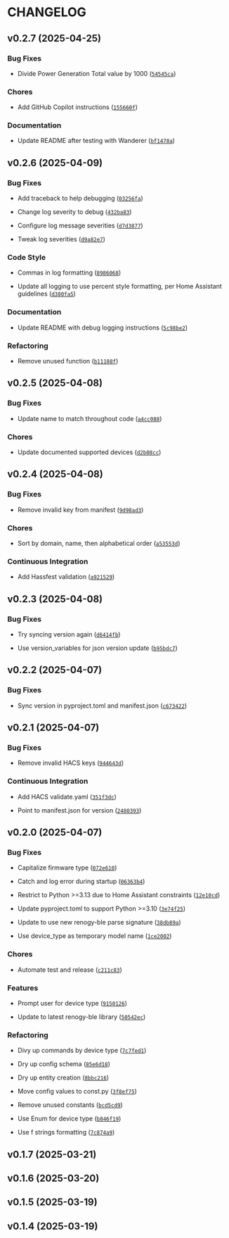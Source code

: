 # CHANGELOG


## v0.2.7 (2025-04-25)

### Bug Fixes

- Divide Power Generation Total value by 1000
  ([`54545ca`](https://github.com/IAmTheMitchell/renogy-ha/commit/54545cafd59d97e81a36168c9e8c6ccd576f2371))

### Chores

- Add GitHub Copilot instructions
  ([`155660f`](https://github.com/IAmTheMitchell/renogy-ha/commit/155660f26c514403c17c169f9fde03ba34fdd876))

### Documentation

- Update README after testing with Wanderer
  ([`bf1478a`](https://github.com/IAmTheMitchell/renogy-ha/commit/bf1478a263f304fc8f9bd2282103482bfa296347))


## v0.2.6 (2025-04-09)

### Bug Fixes

- Add traceback to help debugging
  ([`03256fa`](https://github.com/IAmTheMitchell/renogy-ha/commit/03256fa7466477e4448cd16ff4a05f4da93b0fee))

- Change log severity to debug
  ([`432ba83`](https://github.com/IAmTheMitchell/renogy-ha/commit/432ba837b042f92a0b2a3dfc3aa37416295cf851))

- Configure log message severities
  ([`d7d3877`](https://github.com/IAmTheMitchell/renogy-ha/commit/d7d38778f403aac648d5fa947925c5b8d17aea00))

- Tweak log severities
  ([`d9a82e7`](https://github.com/IAmTheMitchell/renogy-ha/commit/d9a82e72b5bd4b0db514e35ab5f95c244fd52a0c))

### Code Style

- Commas in log formatting
  ([`8986068`](https://github.com/IAmTheMitchell/renogy-ha/commit/8986068efbd9f7d1a69c79873b329979cf5929fe))

- Update all logging to use percent style formatting, per Home Assistant guidelines
  ([`d380fa5`](https://github.com/IAmTheMitchell/renogy-ha/commit/d380fa5e6f89c0a46c411cafe83f02a358c48199))

### Documentation

- Update README with debug logging instructions
  ([`5c98be2`](https://github.com/IAmTheMitchell/renogy-ha/commit/5c98be22450c4106c664d5f08b0d6f6bd3915014))

### Refactoring

- Remove unused function
  ([`b11188f`](https://github.com/IAmTheMitchell/renogy-ha/commit/b11188f13635a68525c73ce54ae67681dc660f2f))


## v0.2.5 (2025-04-08)

### Bug Fixes

- Update name to match throughout code
  ([`a4cc088`](https://github.com/IAmTheMitchell/renogy-ha/commit/a4cc0889fd74536af240e8b69b6a76f54a02d890))

### Chores

- Update documented supported devices
  ([`d2b08cc`](https://github.com/IAmTheMitchell/renogy-ha/commit/d2b08cc10e5c4f303e70abcacce36b29f9218283))


## v0.2.4 (2025-04-08)

### Bug Fixes

- Remove invalid key from manifest
  ([`9d98ad3`](https://github.com/IAmTheMitchell/renogy-ha/commit/9d98ad3f3d33ae84d75b6ddd2d4772a8c5a10ebd))

### Chores

- Sort by domain, name, then alphabetical order
  ([`a53553d`](https://github.com/IAmTheMitchell/renogy-ha/commit/a53553d44f0ba58b4db7e0760910e03abb181b1c))

### Continuous Integration

- Add Hassfest validation
  ([`a921529`](https://github.com/IAmTheMitchell/renogy-ha/commit/a921529c0357434cc69097254f10b07d588e0fba))


## v0.2.3 (2025-04-08)

### Bug Fixes

- Try syncing version again
  ([`d6414fb`](https://github.com/IAmTheMitchell/renogy-ha/commit/d6414fbdf8e9de92c9db53f264d7a49916e217bf))

- Use version_variables for json version update
  ([`b95bdc7`](https://github.com/IAmTheMitchell/renogy-ha/commit/b95bdc764930e239d28e69a4edcb127b9f311fcd))


## v0.2.2 (2025-04-07)

### Bug Fixes

- Sync version in pyproject.toml and manifest.json
  ([`c673422`](https://github.com/IAmTheMitchell/renogy-ha/commit/c67342272f5e3ce166e2628587717abe6b68b530))


## v0.2.1 (2025-04-07)

### Bug Fixes

- Remove invalid HACS keys
  ([`944643d`](https://github.com/IAmTheMitchell/renogy-ha/commit/944643de382969438d735bf96c0ef8f52debe69a))

### Continuous Integration

- Add HACS validate.yaml
  ([`351f3dc`](https://github.com/IAmTheMitchell/renogy-ha/commit/351f3dc2ee1cc3e85b2990ac1c8d13e2d805f44a))

- Point to manifest.json for version
  ([`2480393`](https://github.com/IAmTheMitchell/renogy-ha/commit/2480393f8d4db0d2ffc9a4c39b541df5bc6b8e0a))


## v0.2.0 (2025-04-07)

### Bug Fixes

- Capitalize firmware type
  ([`072e610`](https://github.com/IAmTheMitchell/renogy-ha/commit/072e61078f347b9edafe8b8e2d7ba0540b88c349))

- Catch and log error during startup
  ([`06363b4`](https://github.com/IAmTheMitchell/renogy-ha/commit/06363b4fb61c179be0a15f2111f93dadb28c2327))

- Restrict to Python >=3.13 due to Home Assistant constraints
  ([`12e10cd`](https://github.com/IAmTheMitchell/renogy-ha/commit/12e10cd1e744293631ee2b7d210a320203cf9482))

- Update pyproject.toml to support Python >=3.10
  ([`3e74f25`](https://github.com/IAmTheMitchell/renogy-ha/commit/3e74f25956a10f15cd30501ebaaf7512e5438ce4))

- Update to use new renogy-ble parse signature
  ([`38db89a`](https://github.com/IAmTheMitchell/renogy-ha/commit/38db89a2da218d11f9201284e9af5cda8e4cf6ce))

- Use device_type as temporary model name
  ([`1ce2002`](https://github.com/IAmTheMitchell/renogy-ha/commit/1ce200258b1a691c9f945fb1c0706a13dff7ead7))

### Chores

- Automate test and release
  ([`c211c83`](https://github.com/IAmTheMitchell/renogy-ha/commit/c211c836de216bc9bcf3de8a55ad58939c20edc3))

### Features

- Prompt user for device type
  ([`9150126`](https://github.com/IAmTheMitchell/renogy-ha/commit/9150126137588ab59dc72a19fba4d6ea7994bd69))

- Update to latest renogy-ble library
  ([`50542ec`](https://github.com/IAmTheMitchell/renogy-ha/commit/50542ecbd3a615aaabf2c479bc4b6a1864c9c7fb))

### Refactoring

- Divy up commands by device type
  ([`7c7fed1`](https://github.com/IAmTheMitchell/renogy-ha/commit/7c7fed1fe18bbdb6cf7fff6c403510de4de33a8a))

- Dry up config schema
  ([`85e6d18`](https://github.com/IAmTheMitchell/renogy-ha/commit/85e6d1844d44a98d2f21f8dd20ead0246cd24c17))

- Dry up entity creation
  ([`8bbc216`](https://github.com/IAmTheMitchell/renogy-ha/commit/8bbc2163961dc98f98e69e82c45d3ea0809efc5b))

- Move config values to const.py
  ([`3f8ef75`](https://github.com/IAmTheMitchell/renogy-ha/commit/3f8ef75d8786612042e20f244cbe34705443a7a3))

- Remove unused constants
  ([`bcd5cd9`](https://github.com/IAmTheMitchell/renogy-ha/commit/bcd5cd977b730135990a003b16da6a9aff4412e9))

- Use Enum for device type
  ([`b846f19`](https://github.com/IAmTheMitchell/renogy-ha/commit/b846f19d1202c466747b9fe7cca1b25a91c72167))

- Use f strings formatting
  ([`7c874a9`](https://github.com/IAmTheMitchell/renogy-ha/commit/7c874a9521d65545f0bae7f2d581451edae22ea8))


## v0.1.7 (2025-03-21)


## v0.1.6 (2025-03-20)


## v0.1.5 (2025-03-19)


## v0.1.4 (2025-03-19)

